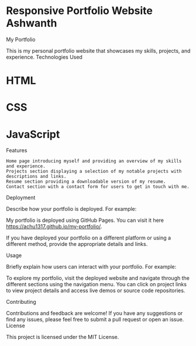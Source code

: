 # Responsive Portfolio Website Ashwanth

My Portfolio

This is my personal portfolio website that showcases my skills, projects, and experience.
Technologies Used

   # HTML
   # CSS
   # JavaScript

Features

    Home page introducing myself and providing an overview of my skills and experience.
    Projects section displaying a selection of my notable projects with descriptions and links.
    Resume section providing a downloadable version of my resume.
    Contact section with a contact form for users to get in touch with me.
Deployment

Describe how your portfolio is deployed. For example:

My portfolio is deployed using GitHub Pages. You can visit it here  https://achu1317.github.io/my-portfolio/.

If you have deployed your portfolio on a different platform or using a different method, provide the appropriate details and links.

Usage

Briefly explain how users can interact with your portfolio. For example:

To explore my portfolio, visit the deployed website and navigate through the different sections using the navigation menu. You can click on project links to view project details and access live demos or source code repositories.

Contributing

Contributions and feedback are welcome! If you have any suggestions or find any issues, please feel free to submit a pull request or open an issue.
License

This project is licensed under the MIT License.
